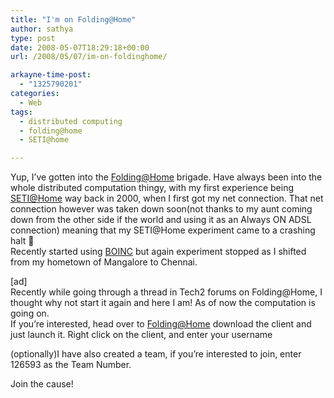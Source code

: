 ```yaml
---
title: "I'm on Folding@Home"
author: sathya
type: post
date: 2008-05-07T18:29:18+00:00
url: /2008/05/07/im-on-foldinghome/

arkayne-time-post:
  - "1325790201"
categories:
  - Web
tags:
  - distributed computing
  - folding@home
  - SETI@home

---
```

Yup, I&#8217;ve gotten into the [Folding@Home][1] brigade. Have always been into the whole distributed computation thingy, with my first experience being [SETI@Home][2] way back in 2000, when I first got my net connection. That net connection however was taken down soon(not thanks to my aunt coming down from the other side if the world and using it as an Always ON ADSL connection) meaning that my SETI@Home experiment came to a crashing halt 🙁  
Recently started using [BOINC][3] but again experiment stopped as I shifted from my hometown of Mangalore to Chennai.

[ad]  
Recently while going through a thread in Tech2 forums on Folding@Home, I thought why not start it again and here I am! As of now the computation is going on.  
If you&#8217;re interested, head over to [Folding@Home][4] download the client and just launch it. Right click on the client, and enter your username

(optionally)I have also created a team, if you&#8217;re interested to join, enter 126593 as the Team Number.

Join the cause!

 [1]: https://en.wikipedia.org/wiki/Folding%40home
 [2]: https://setiathome.ssl.berkeley.edu/
 [3]: https://boinc.berkeley.edu/
 [4]: https://folding.stanford.edu/
